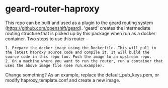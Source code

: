 
geard-router-haproxy 
====================

This repo can be built and used as a plugin to the geard routing system (https://github.com/openshift/geard). 'geard' creates the intermediate routing structure that is picked up by this package when run as a docker container. Two steps to use this router -

	1. Prepare the docker image using the Dockerfile. This will pull in the latest haproxy source code and compile it. It will build the source code in this repo too. Push the image to an upstream repo.
	2. On a machine where you want to run the router, run a container that uses the above image file (see run.example).

Change something?
	As an example, replace the default_pub_keys.pem, or modify haproxy_template.conf and create a new image.


